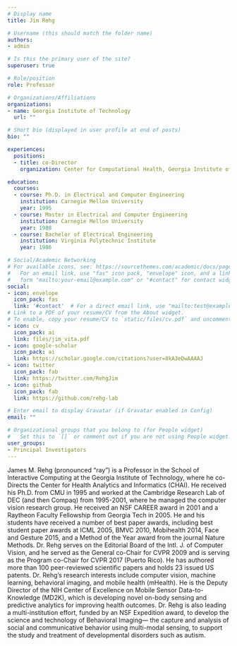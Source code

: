 ```yaml
---
# Display name
title: Jim Rehg

# Username (this should match the folder name)
authors:
- admin

# Is this the primary user of the site?
superuser: true

# Role/position
role: Professor

# Organizations/Affiliations
organizations:
- name: Georgia Institute of Technology
  url: ""

# Short bio (displayed in user profile at end of posts)
bio: ""

experiences:
  positions:
  - title: co-Director
    organization: Center for Computational Health, Georgia Institute of Technology

education:
  courses:
  - course: Ph.D. in Electrical and Computer Engineering
    institution: Carnegie Mellon University
    year: 1995
  - course: Master in Electrical and Computer Engineering
    institution: Carnegie Mellon University
    year: 1988
  - course: Bachelor of Electrical Engineering
    institution: Virginia Polytechnic Institute
    year: 1986

# Social/Academic Networking
# For available icons, see: https://sourcethemes.com/academic/docs/page-builder/#icons
#   For an email link, use "fas" icon pack, "envelope" icon, and a link in the
#   form "mailto:your-email@example.com" or "#contact" for contact widget.
social:
- icon: envelope
  icon_pack: fas
  link: '#contact'  # For a direct email link, use "mailto:test@example.org".
# Link to a PDF of your resume/CV from the About widget.
# To enable, copy your resume/CV to `static/files/cv.pdf` and uncomment the lines below.
- icon: cv
  icon_pack: ai
  link: files/jim_vita.pdf
- icon: google-scholar
  icon_pack: ai
  link: https://scholar.google.com/citations?user=8kA3eDwAAAAJ
- icon: twitter
  icon_pack: fab
  link: https://twitter.com/RehgJim
- icon: github
  icon_pack: fab
  link: https://github.com/rehg-lab

# Enter email to display Gravatar (if Gravatar enabled in Config)
email: ""

# Organizational groups that you belong to (for People widget)
#   Set this to `[]` or comment out if you are not using People widget.
user_groups:
- Principal Investigators
---
```


James M. Rehg (pronounced “ray”) is a Professor in the School of Interactive Computing at the Georgia Institute of Technology, where he co-Directs the Center for Health Analytics and Informatics (CHAI). He received his Ph.D. from CMU in 1995 and worked at the Cambridge Research Lab of DEC (and then Compaq) from 1995-2001, where he managed the computer vision research group. He received an NSF CAREER award in 2001 and a Raytheon Faculty Fellowship from Georgia Tech in 2005. He and his students have received a number of best paper awards, including best student paper awards at ICML 2005, BMVC 2010, Mobihealth 2014, Face and Gesture 2015, and a Method of the Year award from the journal Nature Methods. Dr. Rehg serves on the Editorial Board of the Intl. J. of Computer Vision, and he served as the General co-Chair for CVPR 2009 and is serving as the Program co-Chair for CVPR 2017 (Puerto Rico). He has authored more than 100 peer-reviewed scientific papers and holds 23 issued US patents. Dr. Rehg’s research interests include computer vision, machine learning, behavioral imaging, and mobile health (mHealth). He is the Deputy Director of the NIH Center of Excellence on Mobile Sensor Data-to-Knowledge (MD2K), which is developing novel on-body sensing and predictive analytics for improving health outcomes. Dr. Rehg is also leading a multi-institution effort, funded by an NSF Expedition award, to develop the science and technology of Behavioral Imaging— the capture and analysis of social and communicative behavior using multi-modal sensing, to support the study and treatment of developmental disorders such as autism.
